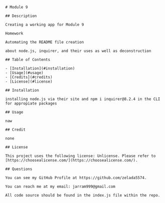 

    # Module 9 

    ## Description

    Creating a working app for Module 9

    Homework

    Automating the README file creation

    about node.js, inquirer, and their uses as well as deconstruction

    ## Table of Contents
    
    - [Installation](#installation)
    - [Usage](#usage)
    - [Credits](#credits)
    - [License](#license)

    ## Installation 

    installing node.js via their site and npm i inquirer@8.2.4 in the CLI for appropiate packages

    ## Usage 

    naw 

    ## Credit

    none 

    ## License
    
    This project uses the following license: Unlicense. Please refer to [https://choosealicense.com/](https://choosealicense.com/).

    ## Questions

    You can see my GitHub Profile at https://github.com/zelada5574.

    You can reach me at my email: jarram999@gmail.com

    All code source should be found in the index.js file within the repo.
    
